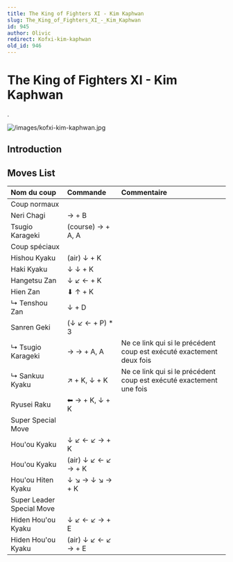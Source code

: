 ```yaml
---
title: The King of Fighters XI - Kim Kaphwan
slug: The_King_of_Fighters_XI_-_Kim_Kaphwan
id: 945
author: Olivic
redirect: Kofxi-kim-kaphwan
old_id: 946
---
```


# The King of Fighters XI - Kim Kaphwan

.

![](/images/kofxi-kim-kaphwan.jpg "/images/kofxi-kim-kaphwan.jpg")

## Introduction

## Moves List

| Nom du coup               | Commande            | Commentaire                                                          |
|:--------------------------|:--------------------|:---------------------------------------------------------------------|
| Coup normaux              |                     |                                                                      |
| Neri Chagi                | → + B               |                                                                      |
| Tsugio Karageki           | (course) → + A, A   |                                                                      |
| Coup spéciaux             |                     |                                                                      |
| Hishou Kyaku              | (air) ↓ + K         |                                                                      |
| Haki Kyaku                | ↓ ↓ + K             |                                                                      |
| Hangetsu Zan              | ↓ ↙ ← + K           |                                                                      |
| Hien Zan                  | ⬇ ↑ + K             |                                                                      |
| ↳ Tenshou Zan             | ↓ + D               |                                                                      |
| Sanren Geki               | (↓ ↙ ← + P) \* 3    |                                                                      |
| ↳ Tsugio Karageki         | → → + A, A          | Ne ce link qui si le précédent coup est exécuté exactement deux fois |
| ↳ Sankuu Kyaku            | ↗ + K, ↓ + K        | Ne ce link qui si le précédent coup est exécuté exactement une fois  |
| Ryusei Raku               | ⬅ → + K, ↓ + K      |                                                                      |
| Super Special Move        |                     |                                                                      |
| Hou'ou Kyaku              | ↓ ↙ ← ↙ → + K       |                                                                      |
| Hou'ou Kyaku              | (air) ↓ ↙ ← ↙ → + K |                                                                      |
| Hou'ou Hiten Kyaku        | ↓ ↘ → ↓ ↘ → + K     |                                                                      |
| Super Leader Special Move |                     |                                                                      |
| Hiden Hou'ou Kyaku        | ↓ ↙ ← ↙ → + E       |                                                                      |
| Hiden Hou'ou Kyaku        | (air) ↓ ↙ ← ↙ → + E |                                                                      |
